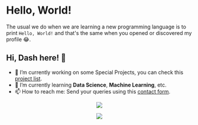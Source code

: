 <!--
**LordDashMe/LordDashMe** is a ✨ _special_ ✨ repository because its `README.md` (this file) appears on your GitHub profile.

Here are some ideas to get you started:

- 🔭 I’m currently working on ...
- 🌱 I’m currently learning ...
- 👯 I’m looking to collaborate on ...
- 🤔 I’m looking for help with ...
- 💬 Ask me about ...
- 📫 How to reach me: ...
- 😄 Pronouns: ...
- ⚡ Fun fact: ...
-->

# Hello, World!

The usual we do when we are learning a new programming language is to print ```Hello, World!``` and that's the same when you opened or discovered my profile :joy:.

## Hi, Dash here! :wave:

- 🔭 I’m currently working on some Special Projects, you can check this [project list](http://lorddashme.github.io/projects/).
- 🌱 I’m currently learning **Data Science**, **Machine Learning**, etc.
- 📫 How to reach me: Send your queries using this [contact form](http://lorddashme.github.io/contact/).


<p align="center"><img src="https://github.githubassets.com/images/mona-whisper.gif" /></p>

<p align="center">
  <a href="https://github.com/LordDashMe/github-contribution-stats/">
    <img src="https://github-contribution-stats.vercel.app/api/?username=lorddashme" />
  </a>
</p>
